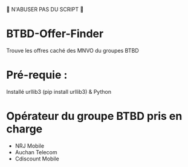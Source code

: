🚧 N'ABUSER PAS DU SCRIPT 🚧
# BTBD-Offer-Finder
 Trouve les offres caché des MNVO du groupes BTBD

# Pré-requie :
Installé urllib3 (pip install urllib3) & Python

# Opérateur du groupe BTBD pris en charge
 - NRJ Mobile
 - Auchan Telecom
 - Cdiscount Mobile